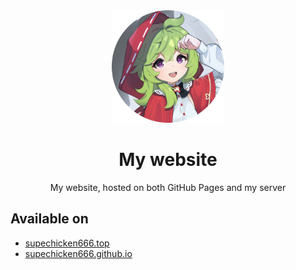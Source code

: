 <div align="center">
  <img height="180" width="180" src="img/icon/512.png" alt="avator" />
  <h1>My website</h1>
  <p>My website, hosted on both GitHub Pages and my server</p>
</div>

## Available on
- [supechicken666.top](https://supechicken666.top)
- [supechicken666.github.io](https://supechicken.github.io)

